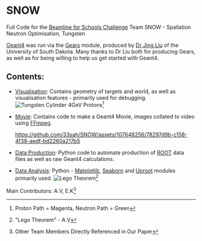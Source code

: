 # SNOW
Full Code for the [Beamline for Schools Challenge](https://beamlineforschools.cern/ )
Team SNOW - Spallation Neutron Optimisation, Tungsten

[Geant4](https://geant4.web.cern.ch/) was run via the [Gears](https://github.com/jintonic/gears) module, produced by [Dr Jing Liu](https://www.youtube.com/channel/UCQd4wp1ehUPXVHLjqYAMR3g) of the University of South Dakota. 
Many thanks to Dr Liu both for producing Gears, as well as for being willing to help us get started with Geant4.
  
## Contents:
- [Visualisation](https://github.com/33sah/SNOW/tree/main/Visualisation): Contains geometry of targets and world, as well as visualisation features - primarily used for debugging.
    ![Tungsten Cylinder 4GeV Protons](https://github.com/33sah/SNOW/assets/107648256/fbf3b6be-5da4-4976-8914-93c33383426a)[^1]
  
- [Movie](https://github.com/33sah/SNOW/tree/main/Movie): Contains code to make a Geant4 Movie, images collated to video using [FFmpeg](https://ffmpeg.org/).

  https://github.com/33sah/SNOW/assets/107648256/78297d9b-c158-4f38-aedf-bd2260a217b5
  
- [Data Production](https://github.com/33sah/SNOW/tree/main/Data%20Production): Python code to automate production of [ROOT](https://root.cern/) data files as well as raw Geant4 calculations.
  
- [Data Analysis](https://github.com/33sah/SNOW/tree/main/Data%20Analysis): Python - [Matplotlib](https://matplotlib.org/), [Seaborn](https://seaborn.pydata.org/) and [Uproot](https://uproot.readthedocs.io/) modules primarily used.
    ![Lego Theorem](https://github.com/33sah/SNOW/assets/107648256/ff24718e-4ef4-49ce-aed4-c73d2ee2ab74)[^2]

Main Contributors: A.V, E.K[^3]

[^1]: Proton Path = Magenta, Neutron Path = Green
[^2]: "Lego Theorem" - A.V
[^3]: Other Team Members Directly Referenced in Our Paper
